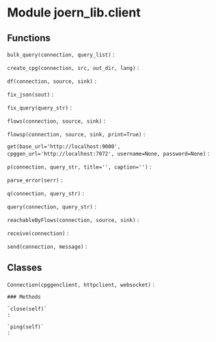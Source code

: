 Module joern_lib.client
=======================

Functions
---------

    
`bulk_query(connection, query_list)`
:   

    
`create_cpg(connection, src, out_dir, lang)`
:   

    
`df(connection, source, sink)`
:   

    
`fix_json(sout)`
:   

    
`fix_query(query_str)`
:   

    
`flows(connection, source, sink)`
:   

    
`flowsp(connection, source, sink, print=True)`
:   

    
`get(base_url='http://localhost:9000', cpggen_url='http://localhost:7072', username=None, password=None)`
:   

    
`p(connection, query_str, title='', caption='')`
:   

    
`parse_error(serr)`
:   

    
`q(connection, query_str)`
:   

    
`query(connection, query_str)`
:   

    
`reachableByFlows(connection, source, sink)`
:   

    
`receive(connection)`
:   

    
`send(connection, message)`
:   

Classes
-------

`Connection(cpggenclient, httpclient, websocket)`
:   

    ### Methods

    `close(self)`
    :

    `ping(self)`
    :